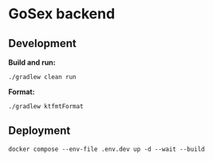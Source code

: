 # GoSex backend

## Development

**Build and run:**

```shell
./gradlew clean run
```

**Format:**

```shell
./gradlew ktfmtFormat     
```


## Deployment

```shell
docker compose --env-file .env.dev up -d --wait --build
```

